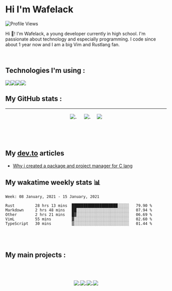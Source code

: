 Hi I'm Wafelack
===============


<img align="center" alt="Profile Views" src="https://komarev.com/ghpvc/?username=Wafelack">

Hi 🖖!
I'm Wafelack, a young developer currently in high school. I'm passionate about technology and especially programming. I code since about 1 year now and I am a big Vim and Rustlang fan.
<br>

 <br>


**Technologies I'm using** :
----------------------------

  <img src="https://img.shields.io/badge/rust%20-%23cc5500.svg?&style=for-the-badge&logo=rust&logoColor=white"/><img src="https://img.shields.io/badge/VimScript-%23199f4b.svg?&style=for-the-badge&logo=vim&logoColor=white"/><img src="https://img.shields.io/badge/python%20-%233572a5.svg?&style=for-the-badge&logo=python&logoColor=white"/><img src="https://img.shields.io/badge/golang%20-%2300add8.svg?&style=for-the-badge&logo=go&logoColor=white"/>



**My GitHub stats** :
---------------------
___

<p align="center">
<a href="https://github.com/anuraghazra/github-readme-stats">
<img align="center" src="https://readme-stats-kzn8ydhjy.vercel.app/api?username=wafelack&custom_title=Wafelack contributions :&show_icons=true&title_color=bbbbbb&text_color=dddddd&icon_color=990000&bg_color=111111" />
</a>
  &nbsp;&nbsp;&nbsp;&nbsp;&nbsp;
<a href="https://github.com/anuraghazra/github-readme-stats">
<img align="center" src="https://readme-stats-kzn8ydhjy.vercel.app/api/top-langs/?username=wafelack&langs_count=8&title_color=bbbbbb&text_color=dddddd&icon_color=990000&layout=compact&bg_color=111111&hide=html,shell,css"/>
</a>
&nbsp;&nbsp;&nbsp;&nbsp;
 <a href="https://github.com/ryo-ma/github-profile-trophy">
  <img align="center" src="https://github-profile-trophy.vercel.app/?username=wafelack&theme=monokai&column=3&margin-w=15&margin-h=15&title=Followers,Star,Commit,PR,Issue,Repositories"/>
</a>
</a>
</p>

<br>
<br>
<br>

## My [dev.to](https://dev.to/wafelack) articles

<!-- DEVTO:START -->
- [Why i created a package and project manager for C lang](https://dev.to/wafelack/why-i-created-a-package-and-project-manager-for-c-lang-5f65)
<!-- DEVTO:END -->

## My wakatime weekly stats 📊

<!--START_SECTION:waka-->
```text
Week: 08 January, 2021 - 15 January, 2021

Rust         28 hrs 13 mins  ████████████████████░░░░░   79.90 % 
Markdown     2 hrs 48 mins   ██░░░░░░░░░░░░░░░░░░░░░░░   07.94 % 
Other        2 hrs 21 mins   █▓░░░░░░░░░░░░░░░░░░░░░░░   06.69 % 
VimL         55 mins         ▓░░░░░░░░░░░░░░░░░░░░░░░░   02.60 % 
TypeScript   30 mins         ▒░░░░░░░░░░░░░░░░░░░░░░░░   01.44 % 
```
<!--END_SECTION:waka-->

<br>
<br>

**My main projects** :
----------------------

<br>
<br>

<p align="center">
 <a href="https://github.com/wafelack/raytracer">
  <!-- Change the `github-readme-stats.anuraghazra1.vercel.app` to `github-readme-stats.vercel.app`  -->
  <img align="center" src="https://readme-stats-kzn8ydhjy.vercel.app/api/pin/?username=wafelack&repo=raytracer&title_color=dea584&text_color=dddddd&icon_color=990000&bg_color=111111" />
</a>
<a href="https://github.com/wafelack/wng">
  <!-- Change the `github-readme-stats.anuraghazra1.vercel.app` to `github-readme-stats.vercel.app`  -->
  <img align="center" src="https://readme-stats-kzn8ydhjy.vercel.app/api/pin/?username=wafelack&repo=wng&title_color=dea584&text_color=dddddd&icon_color=990000&bg_color=111111" />
</a>    
<a href="https://github.com/wafelack/wlvm">
  <!-- Change the `github-readme-stats.anuraghazra1.vercel.app` to `github-readme-stats.vercel.app`  -->
  <img align="center" src="https://readme-stats-kzn8ydhjy.vercel.app/api/pin/?username=wafelack&repo=wlvm&title_color=dea584&text_color=dddddd&icon_color=990000&bg_color=111111" />
</a>
<a href="https://github.com/wafelack/vlugger">
  <!-- Change the `github-readme-stats.anuraghazra1.vercel.app` to `github-readme-stats.vercel.app`  -->
  <img align="center" src="https://readme-stats-kzn8ydhjy.vercel.app/api/pin/?username=wafelack&repo=vlugger&title_color=dea584&text_color=dddddd&icon_color=990000&bg_color=111111" />
</a>


  </p>
